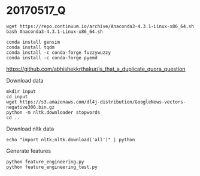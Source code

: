 # 20170517_Q

```
wget https://repo.continuum.io/archive/Anaconda3-4.3.1-Linux-x86_64.sh
bash Anaconda3-4.3.1-Linux-x86_64.sh

conda install gensim
conda install tqdm
conda install -c conda-forge fuzzywuzzy
conda install -c conda-forge pyemd
```

https://github.com/abhishekkrthakur/is_that_a_duplicate_quora_question

Download data
```
mkdir input
cd input
wget https://s3.amazonaws.com/dl4j-distribution/GoogleNews-vectors-negative300.bin.gz
python -m nltk.downloader stopwords
cd ..
```

Download nltk data
```
echo "import nltk;nltk.download('all')" | python
```

Generate features
```
python feature_engineering.py
python feature_engineering_test.py
```
